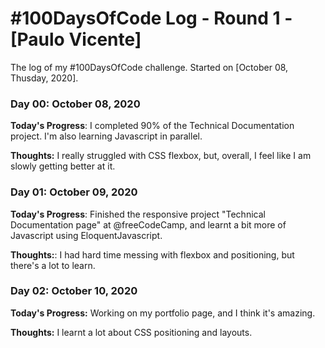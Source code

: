 # #100DaysOfCode Log - Round 1 - [Paulo Vicente]

The log of my #100DaysOfCode challenge. Started on [October 08, Thusday, 2020].

### Day 00: October 08, 2020

**Today's Progress**: I completed 90% of the Technical Documentation project. I'm also learning Javascript in parallel.

**Thoughts:** I really struggled with CSS flexbox, but, overall, I feel like I am slowly getting better at it.


### Day 01: October 09, 2020

**Today's Progress**: Finished the responsive project "Technical Documentation page" at @freeCodeCamp, and learnt a bit more of Javascript using EloquentJavascript.

**Thoughts:**: I had hard time messing with flexbox and positioning, but there's a lot to learn.


### Day 02: October 10, 2020

**Today's Progress:** Working on my portfolio page, and I think it's amazing.

**Thoughts:** I learnt a lot about CSS positioning and layouts.
